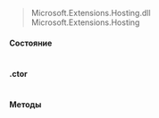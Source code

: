 > Microsoft.Extensions.Hosting.dll  
> Microsoft.Extensions.Hosting

#### Состояние
```csharp

```
#### .ctor
```csharp

```

#### Методы
```csharp

```
